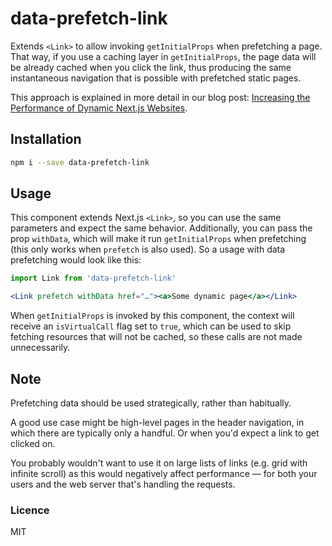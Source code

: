 # data-prefetch-link
Extends `<Link>` to allow invoking `getInitialProps` when prefetching a page. That way, if you use a caching layer in  `getInitialProps`, the page data will be already cached when you click the link, thus producing the same instantaneous navigation that is possible with prefetched static pages.

This approach is explained in more detail in our blog post: [Increasing the Performance of Dynamic Next.js Websites](https://scale.ai/blog/increasing-the-performance-of-dynamic-next-js-websites).

## Installation
```sh
npm i --save data-prefetch-link
```

## Usage
This component extends Next.js `<Link>`, so you can use the same parameters and expect the same behavior. Additionally, you can pass the prop `withData`, which will make it run `getInitialProps` when prefetching (this only works when `prefetch` is also used). So a usage with data prefetching would look like this:

```jsx
import Link from 'data-prefetch-link'

<Link prefetch withData href="…"><a>Some dynamic page</a></Link>
```

When `getInitialProps` is invoked by this component, the context will receive an `isVirtualCall` flag set to `true`, which can be used to skip fetching resources that will not be cached, so these calls are not made unnecessarily.

## Note
Prefetching data should be used strategically, rather than habitually.

A good use case might be high-level pages in the header navigation, in which there are typically only a handful. Or when you'd expect a link to get clicked on.

You probably wouldn't want to use it on large lists of links (e.g. grid with infinite scroll) as this would negatively affect performance — for both your users and the web server that's handling the requests.

### Licence 
MIT

